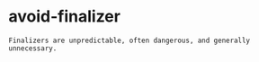# avoid-finalizer

```
Finalizers are unpredictable, often dangerous, and generally unnecessary.
```